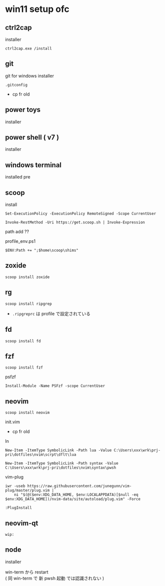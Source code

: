 
# win11 setup ofc


## ctrl2cap

installer

```
ctrl2cap.exe /install
```


## git

git for windows installer

`.gitconfig`
- cp fr old


## power toys

installer


## power shell ( v7 )

installer


## windows terminal

installed pre


## scoop

install

```
Set-ExecutionPolicy -ExecutionPolicy RemoteSigned -Scope CurrentUser
```

```
Invoke-RestMethod -Uri https://get.scoop.sh | Invoke-Expression
```

path add ??

profile_env.ps1

```
$ENV:Path += ";$home\scoop\shims"
```


## zoxide

```
scoop install zoxide
```


## rg

```
scoop install ripgrep
```

- `.ripgreprc` は profile で設定されている


## fd

```
scoop install fd
```


## fzf

```
scoop install fzf
```

psfzf

```
Install-Module -Name PSFzf -scope CurrentUser
```


## neovim

```
scoop install neovim
```

init.vim

- cp fr old

ln

```
New-Item -ItemType SymbolicLink -Path lua -Value C:\Users\xxx\wrk\prj-pri\dotfiles\nvim\scrpt\dflt\lua
```

```
New-Item -ItemType SymbolicLink -Path syntax -Value C:\Users\xxx\wrk\prj-pri\dotfiles\nvim\syntax\pwsh
```

vim-plug

```
iwr -useb https://raw.githubusercontent.com/junegunn/vim-plug/master/plug.vim |`
    ni "$(@($env:XDG_DATA_HOME, $env:LOCALAPPDATA)[$null -eq $env:XDG_DATA_HOME])/nvim-data/site/autoload/plug.vim" -Force
```

```
:PlugInstall
```


## neovim-qt

```
wip:
```


## node

installer

win-term から restart  
( 同 win-term で 新 pwsh 起動 では認識されない )


